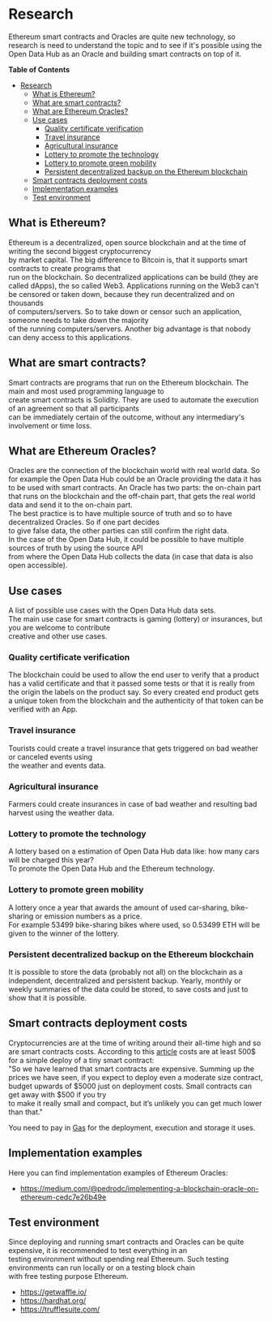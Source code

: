 # Research
Ethereum smart contracts and Oracles are quite new technology, so research is need to understand the topic and to see if it's possible using the Open Data Hub as an Oracle and building smart contracts on top of it.

**Table of Contents** 

- [Research](#research)
  - [What is Ethereum?](#what-is-ethereum)
  - [What are smart contracts?](#what-are-smart-contracts)
  - [What are Ethereum Oracles?](#what-are-ethereum-oracles)
  - [Use cases](#use-cases)
    - [Quality certificate verification](#quality-certificate-verification)
    - [Travel insurance](#travel-insurance)
    - [Agricultural insurance](#agricultural-insurance)
    - [Lottery to promote the technology](#lottery-to-promote-the-technology)
    - [Lottery to promote green mobility](#lottery-to-promote-green-mobility)
    - [Persistent decentralized backup on the Ethereum blockchain](#persistent-decentralized-backup-on-the-ethereum-blockchain)
  - [Smart contracts deployment costs](#smart-contracts-deployment-costs)
  - [Implementation examples](#implementation-examples)
  - [Test environment](#test-environment)


## What is Ethereum?
Ethereum is a decentralized, open source blockchain and at the time of writing the second biggest cryptocurrency  
by market capital. The big difference to Bitcoin is, that it supports smart contracts to create programs that  
run on the blockchain. So decentralized applications can be build (they are called dApps), the so called Web3.
Applications running on the Web3 can't be censored or taken down, because they run decentralized and on thousands  
of computers/servers. So to take down or censor such an application, someone needs to take down the majority  
of the running computers/servers. Another big advantage is that nobody can deny access to this applications.

## What are smart contracts?
Smart contracts are programs that run on the Ethereum blockchain. The main and most used programming language to  
create smart contracts is Solidity. They are used to automate the execution of an agreement so that all participants  
can be immediately certain of the outcome, without any intermediary's involvement or time loss.

## What are Ethereum Oracles?
Oracles are the connection of the blockchain world with real world data. So for example the Open Data Hub could be 
an Oracle providing the data it has to be used with smart contracts. An Oracle has two parts: the on-chain part
that runs on the blockchain and the off-chain part, that gets the real world data and send it to the on-chain part.  
The best practice is to have multiple source of truth and so to have decentralized Oracles. So if one part decides  
to give false data, the other parties can still confirm the right data.  
In the case of the Open Data Hub, it could be possible to have multiple sources of truth by using the source API  
from where the Open Data Hub collects the data (in case that data is also open accessible).

## Use cases
A list of possible use cases with the Open Data Hub data sets.  
The main use case for smart contracts is gaming (lottery) or insurances, but you are welcome to contribute  
creative and other use cases.

### Quality certificate verification
The blockchain could be used to allow the end user to verify that a  product has a valid certificate and that it passed some tests or that it is really from the origin the labels on the product say. 
So every created end product gets a unique token from the blockchain and the authenticity of that token can be verified with an App.

### Travel insurance
Tourists could create a travel insurance that gets triggered on bad weather or canceled events using  
the weather and events data.

### Agricultural insurance
Farmers could create insurances in case of bad weather and resulting bad harvest using the weather data.

### Lottery to promote the technology
A lottery based on a estimation of Open Data Hub data like: how many cars will be charged this year?  
To promote the Open Data Hub and the Ethereum technology.

### Lottery to promote green mobility
A lottery once a year that awards the amount of used car-sharing, bike-sharing or emission numbers as a price.  
For example 53499 bike-sharing bikes where used, so 0.53499 ETH will be given to the winner of the lottery.

### Persistent decentralized backup on the Ethereum blockchain
It is possible to store the data (probably not all) on the blockchain as a independent, decentralized and persistent backup.
Yearly, monthly or weekly summaries of the data could be stored, to save costs and just to show that it is possible.

## Smart contracts deployment costs
Cryptocurrencies are at the time of writing around their all-time high and so are smart contracts costs.
According to this [article](https://medium.com/the-capital/how-much-does-it-cost-to-deploy-a-smart-contract-on-ethereum-11bcd64da1) costs are at least 500$ for a simple deploy of a tiny smart contract:  
"So we have learned that smart contracts are expensive. Summing up the prices we have seen, if you expect to deploy even a 
moderate size contract, budget upwards of $5000 just on deployment costs. Small contracts can get away with $500 if you try  
to make it really small and compact, but it’s unlikely you can get much lower than that."

You need to pay in [Gas](https://ethereum.org/en/developers/docs/gas/) for the deployment, execution and storage it uses.

## Implementation examples  
Here you can find implementation examples of Ethereum Oracles:
- https://medium.com/@pedrodc/implementing-a-blockchain-oracle-on-ethereum-cedc7e26b49e


## Test environment
Since deploying and running smart contracts and Oracles can be quite expensive, it is recommended to test everything in an  
testing environment without spending real Ethereum. Such testing environments can run locally or on a testing block chain  
with free testing purpose Ethereum.
- https://getwaffle.io/
- https://hardhat.org/
- https://trufflesuite.com/
